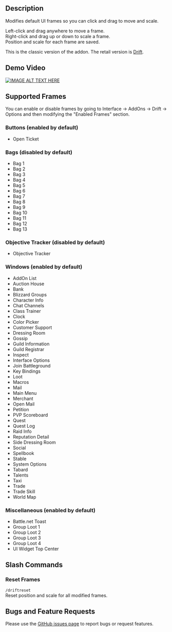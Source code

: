 ## Description
Modifies default UI frames so you can click and drag to move and scale.

Left-click and drag anywhere to move a frame.  
Right-click and drag up or down to scale a frame.  
Position and scale for each frame are saved.

This is the classic version of the addon. The retail version is [Drift](https://www.curseforge.com/wow/addons/drift).

## Demo Video
[![IMAGE ALT TEXT HERE](http://img.youtube.com/vi/R8d-QYxyN7Y/maxresdefault.jpg)](https://youtu.be/R8d-QYxyN7Y)

## Supported Frames
You can enable or disable frames by going to Interface -> AddOns -> Drift -> Options and then modifying the "Enabled Frames" section.

### Buttons (enabled by default)
- Open Ticket

### Bags (disabled by default)
- Bag 1
- Bag 2
- Bag 3
- Bag 4
- Bag 5
- Bag 6
- Bag 7
- Bag 8
- Bag 9
- Bag 10
- Bag 11
- Bag 12
- Bag 13

### Objective Tracker (disabled by default)
- Objective Tracker

### Windows (enabled by default)
- AddOn List
- Auction House
- Bank
- Blizzard Groups
- Character Info
- Chat Channels
- Class Trainer
- Clock
- Color Picker
- Customer Support
- Dressing Room
- Gossip
- Guild Information
- Guild Registrar
- Inspect
- Interface Options
- Join Battleground
- Key Bindings
- Loot
- Macros
- Mail
- Main Menu
- Merchant
- Open Mail
- Petition
- PVP Scoreboard
- Quest
- Quest Log
- Raid Info
- Reputation Detail
- Side Dressing Room
- Social
- Spellbook
- Stable
- System Options
- Tabard
- Talents
- Taxi
- Trade
- Trade Skill
- World Map

### Miscellaneous (enabled by default)
- Battle.net Toast
- Group Loot 1
- Group Loot 2
- Group Loot 3
- Group Loot 4
- UI Widget Top Center

## Slash Commands
### Reset Frames
`/driftreset`  
Reset position and scale for all modified frames.

## Bugs and Feature Requests
Please use the [GitHub issues page](https://github.com/jaredbwasserman/drift/issues) to report bugs or request features.